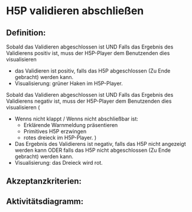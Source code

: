 # H5P validieren abschließen

## Definition:

Sobald das Validieren abgeschlossen ist
UND Falls das Ergebnis des Validierens positiv ist,
muss der H5P-Player dem Benutzenden dies visualisieren 
- das Validieren ist positiv, falls das H5P abgeschlossen (Zu Ende gebracht) werden kann.
- Visualisierung: grüner Haken im H5P-Player.


Sobald das Validieren abgeschlossen ist
UND Falls das Ergebnis des Validierens negativ ist,
muss der H5P-Player dem Benutzenden dies visualisieren (
- Wenns nicht klappt / Wenns nicht abschließbar ist:
    - Erklärende Warnmeldung präsentieren
    - Primitives H5P erzwingen
    - rotes dreieck im H5P-Player.
      )
- Das Ergebnis des Validierens ist negativ,
falls das H5P nicht angezeigt werden kann 
ODER falls das H5P nicht abgeschlossen (Zu Ende gebracht) werden kann.
- Visualisierung: das Dreieck wird rot.


## Akzeptanzkriterien:






## Aktivitätsdiagramm:
